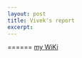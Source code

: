 ```yaml
---
layout: post
title: Vivek's report
excerpt: 
---
```


======
[my WiKi](https://github.com/ai-se/Vivek/wiki/Report-Jan29)

